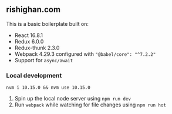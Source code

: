 ## rishighan.com

This is a basic boilerplate built on:

+ React 16.8.1
+ Redux 6.0.0
+ Redux-thunk 2.3.0 
+ Webpack 4.29.3 configured with `"@babel/core": "^7.2.2"`
+ Support for `async/await`

### Local development

`nvm i 10.15.0 && nvm use 10.15.0`

1. Spin up the local node server using `npm run dev` 
2. Run `webpack` while watching for file changes using `npm run hot`
